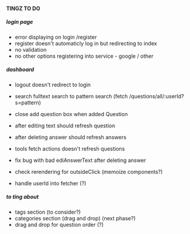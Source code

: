 #### **TINGZ TO DO**
##### login page
+ error displaying on login /register
+ register doesn't automaticly log in but redirecting to index
+ no validation
+ no other options registering into service - google / other

##### dashboard
+ logout doesn't redirect to login
+ search fulltext search to pattern search (fetch /questions/all/:userId?s=pattern)
+ close add question box when added Question
+ after editing text should refresh question
+ after deleting answer should refresh answers
+ tools fetch actions doesn't refresh questions
+ fix bug with bad ediAnswerText after deleting answer
+ check rerendering for outsideClick (memoize components?)

+ handle userId into fetcher (?)

##### _to ting about_
+ tags section (to consider?)
+ categories section (drag and drop) (next phase?)
+ drag and drop for question order (?)
